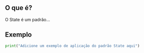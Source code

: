 
## O que é?
O State é um padrão...

## Exemplo
```python
print("Adicione um exemplo de aplicação do padrão State aqui")
```
